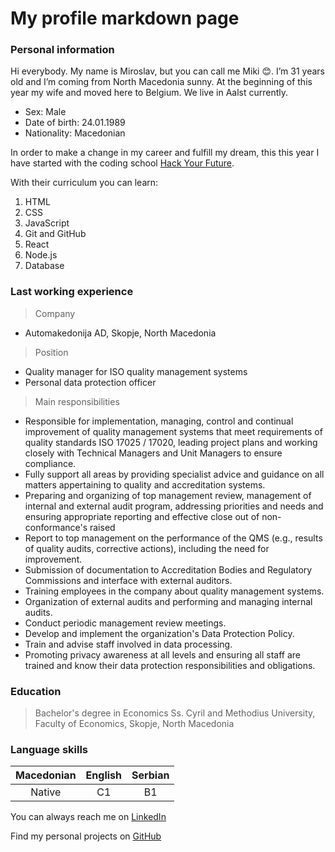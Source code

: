 # My profile markdown page  

### Personal information

Hi everybody. My name is Miroslav, but you can call me Miki :blush:. I’m 31 years old and I’m coming from North Macedonia sunny. At the beginning of this year my wife and moved here to Belgium. We live in Aalst currently.

- Sex: Male
- Date of birth: 24.01.1989
- Nationality: Macedonian

In order to make a change in my career and fulfill my dream, this this year I have started with the coding school [Hack Your Future](https://hackyourfuture.be/).

With their curriculum you can learn:

1. HTML
2. CSS
3. JavaScript
4. Git and GitHub
5. React
6. Node.js
7. Database

### Last working experience

> Company

- Automakedonija AD, Skopje, North Macedonia

> Position

- Quality manager for ISO quality management systems
- Personal data protection officer

> Main responsibilities

- Responsible for implementation, managing, control and continual improvement of quality management systems that meet requirements of quality standards ISO 17025 / 17020, leading project plans and working closely with Technical Managers and Unit Managers to ensure compliance.
- Fully support all areas by providing specialist advice and guidance on all matters appertaining to quality and accreditation systems.
- Preparing and organizing of top management review, management of internal and external audit program, addressing priorities and needs and ensuring appropriate reporting and effective close out of non-conformance's raised
- Report to top management on the performance of the QMS (e.g., results of quality audits, corrective actions), including the need for improvement.
- Submission of documentation to Accreditation Bodies and Regulatory Commissions and interface with external auditors.
- Training employees in the company about quality management systems.
- Organization of external audits and performing and managing internal audits.
- Conduct periodic management review meetings.
- Develop and implement the organization's Data Protection Policy.
- Train and advise staff involved in data processing.
- Promoting privacy awareness at all levels and ensuring all staff are trained and know their data protection responsibilities and obligations.

### Education

> Bachelor's degree in Economics
> Ss. Cyril and Methodius University, Faculty of Economics, Skopje, North Macedonia

### Language skills

|   Macedonian  |   English |   Serbian |
|    :----:     |    :----: |   :----:  |
|   Native      |   C1      |   B1      |

You can always reach me on [LinkedIn](https://www.linkedin.com/in/miroslav-veljanoski-3019aa10a/)

Find my personal projects on [GitHub](https://github.com/miroslavveljanoski)
